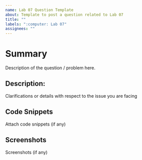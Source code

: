 ```yaml
---
name: Lab 07 Question Template
about: Template to post a question related to Lab 07
title: ""
labels: ":computer: Lab 07"
assignees: ""
---
```


# Summary

Description of the question / problem here.

## Description:

Clarifications or details with respect to the issue you are facing

## Code Snippets

Attach code snippets (if any)

## Screenshots

Screenshots (if any)
